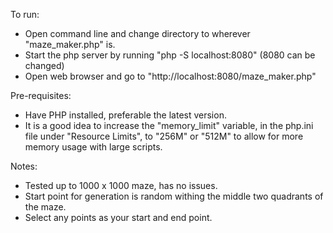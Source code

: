 To run:
- Open command line and change directory to wherever "maze_maker.php" is.
- Start the php server by running "php -S localhost:8080" (8080 can be changed)
- Open web browser and go to "http://localhost:8080/maze_maker.php"

Pre-requisites:
- Have PHP installed, preferable the latest version.
- It is a good idea to increase the "memory_limit" variable, in the php.ini file under "Resource Limits", to "256M" or "512M" to allow for more memory usage with large scripts.

Notes:
- Tested up to 1000 x 1000 maze, has no issues.
- Start point for generation is random withing the middle two quadrants of the maze.
- Select any points as your start and end point.
